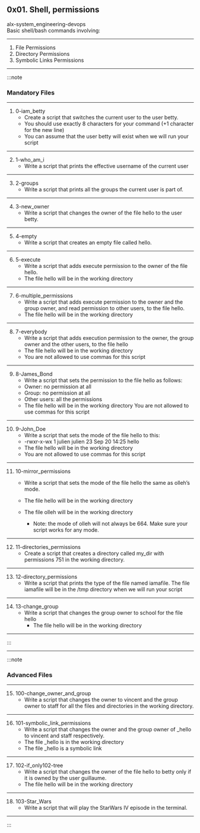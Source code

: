  ## 0x01. Shell, permissions
alx-system_engineering-devops</br>
Basic shell/bash commands involving:
  
____
  1. File Permissions
  2. Directory Permissions
  3. Symbolic Links Permissions

____

:::note
### Mandatory Files
___

1. 0-iam_betty
   - Create a script that switches the current user to the user betty.
   - You should use exactly 8 characters for your command (+1 character for the new line)
   - You can assume that the user betty will exist when we will run your script
____
2. 1-who_am_i
    - Write a script that prints the effective username of the current user
____
3. 2-groups
    - Write a script that prints all the groups the current user is part of.
____
4. 3-new_owner
    - Write a script that changes the owner of the file hello to the user betty.
____
5. 4-empty
    - Write a script that creates an empty file called hello.
____
6. 5-execute
    - Write a script that adds execute permission to the owner of the file hello.
    - The file hello will be in the working directory
____
7. 6-multiple_permissions
    - Write a script that adds execute permission to the owner and the group owner, and read permission to other users, to the file hello.
    - The file hello will be in the working directory
____
8. 7-everybody
    - Write a script that adds execution permission to the owner, the group owner and the other users, to the file hello
    - The file hello will be in the working directory
    - You are not allowed to use commas for this script
____
9. 8-James_Bond
    - Write a script that sets the permission to the file hello as follows:
    - Owner: no permission at all
    - Group: no permission at all
    - Other users: all the permissions
    - The file hello will be in the working directory You are not allowed to use commas for this script
____
10. 9-John_Doe
    - Write a script that sets the mode of the file hello to this:
    - -rwxr-x-wx 1 julien julien 23 Sep 20 14:25 hello
    - The file hello will be in the working directory
    - You are not allowed to use commas for this script

____
11. 10-mirror_permissions
    - Write a script that sets the mode of the file hello the same as olleh’s mode.

    - The file hello will be in the working directory
    - The file olleh will be in the working directory
      - Note: the mode of olleh will not always be 664. Make sure your script works for any mode.
____
12. 11-directories_permissions
    - Create a script that creates a directory called my_dir with permissions 751 in the working directory.
____
13. 12-directory_permissions
    - Write a script that prints the type of the file named iamafile. The file iamafile will be in the /tmp directory when we will run your script
____
14. 13-change_group
    - Write a script that changes the group owner to school for the file hello
      - The file hello will be in the working directory
____
:::

____
:::note
### Advanced Files
____

15. 100-change_owner_and_group
    - Write a script that changes the owner to vincent and the group owner to staff for all the files and directories in the working directory.
____
16. 101-symbolic_link_permissions
    - Write a script that changes the owner and the group owner of _hello to vincent and staff respectively.
    - The file _hello is in the working directory
    - The file _hello is a symbolic link
____
17. 102-if_only102-tree
    - Write a script that changes the owner of the file hello to betty only if it is owned by the user guillaume.
    - The file hello will be in the working directory
____

18. 103-Star_Wars
    - Write a script that will play the StarWars IV episode in the terminal.
____
:::
